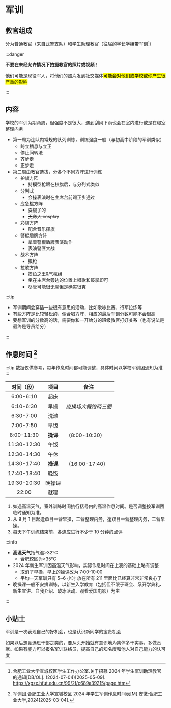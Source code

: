# 军训

## 教官组成

分为普通教官（来自武警支队）和学生助理教官（往届的学长学姐带军训[^1]）

:::danger

**不要在未经允许情况下拍摄教官的照片或视频！**

他们可能是现役军人，将他们的照片发到社交媒体<mark>可能会对他们或学校或你产生很严重的影响</mark>

:::

## 内容

学校的军训为期两周，但强度不是很大，遇到刮风下雨也会在室内进行或是在寝室整理内务

- 第一周为连队内常规的队列训练，训练强度一般（与初高中阶段的军训类似）
  - 跨立稍息与立正
  - 停止间转法
  - 齐步走
  - 正步走
- 第二周由教官选拔，分各个不同方阵进行训练
  - 护旗方阵
    - 持模型枪跟在校旗后，与分列式类似
  - 分列式
    - 会操表演时在主席台前踢正步通过
  - 应急棍方阵
    - 耍棍子的
    - ~~天命人 cosplay~~
  - 彩旗方阵
    - 配合音乐挥旗
  - 警棍盾牌方阵
    - 拿着警棍盾牌表演动作
    - 表演警匪大战
  - 战术方阵
    - 摸枪
  - 拉歌方阵
    - 摸鱼之王&气氛组
    - 坐在主席台旁边的位置上唱歌和鼓掌即可
    - 尽管可能很无聊但是确实很爽

:::tip

- 军训期间会穿插一些很有意思的活动，比如歌咏比赛、行军拉练等
- 有些方阵是比较轻松的，像合唱方阵，相应的最后军训分数可能不会很高
- 要想军训的分数高的话，需要你和一开始分的班级教官打好关系（也有说法是最终是导员给分）

:::

## 作息时间 [^2]

:::tip
数据仅供参考，每年作息时间都可能调整，具体时间以学校军训团通知为准
:::

| 时间（段）  |   项目   | 备注                 |
| :---------: | :------: | -------------------- |
|  6:00-6:10  |   起床   |                      |
|  6:10-6:30  |   早操   | _绕操场大概跑两三圈_ |
|  6:30-7:00  |   洗漱   |                      |
|  7:00-7:50  |   早饭   |                      |
| 8:00-11:30  | **操课** | （8:00-10:30）       |
| 11:30-12:30 |   午饭   |                      |
| 12:30-14:30 |   午休   |                      |
| 14:30-17:40 | **操课** | （16:00-17:40）      |
| 17:40-18:40 |   晚饭   |                      |
| 19:30-20:30 |  晚操课  |                      |
|    22:00    |   就寝   |                      |

1. 如遇高温天气，室外训练时间执行括号内的高温作息时间。是否调整按军训团临时通知为准。
2. 从 9 月 1 日起逢单日一营早操，二营整理内务，逢双日一营整理内务，二营早操。
3. 每天下午训练结束前，各连应进行不少于 10 分钟的点评

:::info

- **高温天气**指气温>32°C
  - 合肥校区为>35°C
- 2024 年新生军训因高温天气影响，实际作息时间在上表的基础上略有调整
  - 取消了早操，早上的操课改为 7:00-10:00
  - 平均一天军训只有 5~6 小时 <Note>放在所有 211 里面比已经算非常非常良心了</Note>
- 晚操课一般不安排训练，以新生入学教育（包括但不限于班会、系开学典礼、新生宣讲、自我介绍、破冰活动、观看爱国电影）为主

:::

## 小贴士

军训是一次表现自己的好机会，也是认识新同学的宝贵机会

如果以后想竞选班干部之类的，要从头开始就有意识地为集体多干实事，多做贡献。如果有能力可以报名军训联络员，提高自己的知名度和他人对自己能力的认可度

[^1]:
    合肥工业大学宣城校区学生工作办公室.关于招募 2024 年学生军训助理教官的通知[DB/OL]. (2024-07-04)\[2025-05-09].  
    <https://xgzx.hfut.edu.cn/99/2f/c689a39215/page.htm>

[^2]: 军训团.合肥工业大学宣城校区 2024 年学生军训作息时间表[M].安徽:合肥工业大学,2024[2025-03-04].

